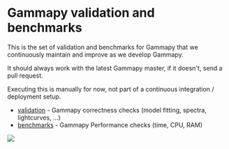 # Gammapy validation and benchmarks

This is the set of validation and benchmarks for Gammapy that we
continuously maintain and improve as we develop Gammapy.

It should always work with the latest Gammapy master, if it doesn't,
send a pull request.

Executing this is manually for now, not part of a continuous integration / deployment setup.

- [validation](validation) - Gammapy correctness checks (model fitting, spectra, lightcurves, ...)
- [benchmarks](benchmarks) - Gammapy Performance checks (time, CPU, RAM)

![](https://github.com/gammapy/gammapy-benchmarks/workflows/checks/badge.svg)
